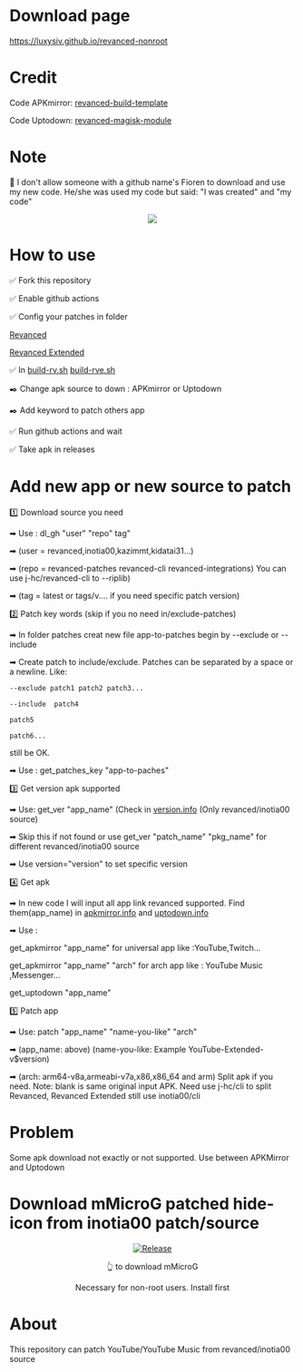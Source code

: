 # Download page 

https://luxysiv.github.io/revanced-nonroot

# Credit

Code APKmirror: [revanced-build-template](https://github.com/n0k0m3/revanced-build-template)

Code Uptodown: [revanced-magisk-module](https://github.com/j-hc/revanced-magisk-module)

# Note

🚫 I don't allow someone with a github name's Fioren to download and use my new code.  He/she was used my code but said: "I was created" and "my code"

<div align="center">

[![](https://visitcount.itsvg.in/api?id=luxysiv&label=Visitors&color=0&icon=0&pretty=true)](https://visitcount.itsvg.in)
  
</div>
  
# How to use

✅ Fork this repository 

✅ Enable github actions

✅ Config your patches in folder 

[Revanced](https://github.com/revanced/revanced-patches/releases)

[Revanced Extended](https://github.com/inotia00/revanced-patches/releases)

✅ In [build-rv.sh](./src/build-rv.sh) [build-rve.sh](./src/build-rve.sh) 

✒️ Change apk source to down : APKmirror or Uptodown 

✒️ Add keyword to patch others app 

✅ Run github actions and wait

✅ Take apk in releases

# Add new app or new source to patch

1️⃣ Download source you need

➡ Use : dl_gh "user" "repo" tag" 

➡ (user = revanced,inotia00,kazimmt,kidatai31...) 

➡ (repo = revanced-patches revanced-cli revanced-integrations) You can use j-hc/revanced-cli to --riplib)

➡ (tag = latest or tags/v.... if you need specific patch version)

2️⃣ Patch key words (skip if you no need in/exclude-patches) 

➡ In folder patches creat new file app-to-patches begin by --exclude or --include 

➡ Create patch to include/exclude. Patches can be separated by a space or a newline. Like:

`--exclude patch1 patch2 patch3...`

`--include 
patch4 `

`patch5 `

`patch6...`

still be OK.

➡ Use : get_patches_key "app-to-paches"

3️⃣ Get version apk supported 

➡ Use: get_ver "app_name" (Check in [version.info](./src/version.info) (Only revanced/inotia00 source)

➡ Skip this if not found or use get_ver "patch_name" "pkg_name" for different revanced/inotia00 source

➡ Use version="version" to set specific version 

4️⃣ Get apk

➡ In new code I will input all app link revanced supported. Find them(app_name) in [apkmirror.info](./src/apkmirror.info) and [uptodown.info](./src/uptodown.info)

➡ Use : 

get_apkmirror "app_name" for universal app like :YouTube,Twitch...
         
get_apkmirror "app_name" "arch" for arch app like : YouTube Music ,Messenger...

get_uptodown "app_name"

5️⃣ Patch app

➡ Use: patch "app_name" "name-you-like" "arch"

➡ (app_name: above) (name-you-like: Example YouTube-Extended-v$version)

➡ (arch: arm64-v8a,armeabi-v7a,x86,x86_64 and arm) Split apk if you need. Note: blank is same original input APK. Need use j-hc/cli to split Revanced, Revanced Extended still use inotia00/cli

# Problem 

Some apk download not exactly or not supported. Use between APKMirror and Uptodown

# Download mMicroG patched hide-icon from inotia00 patch/source 

<div align="center">

[![Release](https://img.shields.io/github/v/release/inotia00/mMicroG?label=mMicroG)](https://github.com/luxysiv/revanced-nonroot/releases/latest/download/mMicroG.apk)

👆 to download mMicroG

Necessary for non-root users. Install first
  
</div>

# About
This repository can patch YouTube/YouTube Music from revanced/inotia00 source

